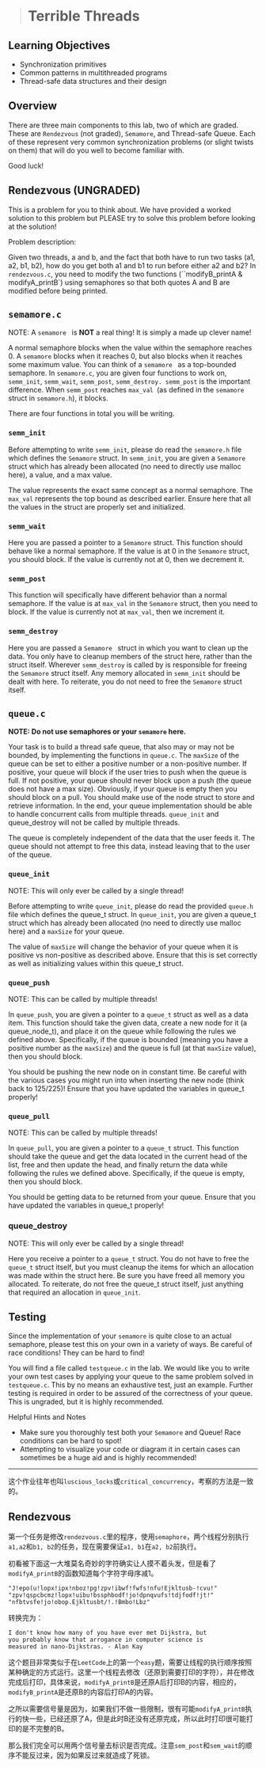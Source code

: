> # Terrible Threads

## Learning Objectives

- Synchronization primitives
- Common patterns in multithreaded programs
- Thread-safe data structures and their design

## Overview

There are three main components to this lab, two of which are graded. These are `Rendezvous` (not graded), `Semamore`, and Thread-safe Queue. Each of these represent very common synchronization problems (or slight twists on them) that will do you well to become familiar with.

Good luck!

## Rendezvous (UNGRADED)

This is a problem for you to think about. We have provided a worked solution to this problem but PLEASE try to solve this problem before looking at the solution!

Problem description:

Given two threads, a and b, and the fact that both have to run two tasks (a1, a2, b1, b2), how do you get both a1 and b1 to run before either a2 and b2? In `rendezvous.c`, you need to modify the two functions (``modifyB_printA & modifyA_printB`) using semaphores so that both quotes A and B are modified before being printed.

## `semamore.c`

NOTE: A `semamore ` is **NOT** a real thing! It is simply a made up clever name!

A normal semaphore blocks when the value within the semaphore reaches 0. A `semamore`  blocks when it reaches 0, but also blocks when it reaches some maximum value. You can think of a `semamore ` as a top-bounded semaphore. In `semamore.c`, you are given four functions to work on, `semm_init`, `semm_wait`, `semm_post`, `semm_destroy. semm_post` is the important difference. When `semm_post` reaches `max_val `(as defined in the `semamore` struct in `semamore.h`), it blocks.

There are four functions in total you will be writing.

### `semm_init`

Before attempting to write `semm_init`, please do read the `semamore.h` file which defines the `Semamore` struct. In `semm_init`, you are given a `Semamore` struct which has already been allocated (no need to directly use malloc here), a value, and a max value.

The value represents the exact same concept as a normal semaphore. The `max_val` represents the top bound as described earlier. Ensure here that all the values in the struct are properly set and initialized.

### `semm_wait`

Here you are passed a pointer to a `Semamore` struct. This function should behave like a normal semaphore. If the value is at 0 in the `Semamore` struct, you should block. If the value is currently not at 0, then we decrement it.

### `semm_post`

This function will specifically have different behavior than a normal semaphore. If the value is at `max_val` in the `Semamore` struct, then you need to block. If the value is currently not at `max_val`, then we increment it.

### `semm_destroy`

Here you are passed a `Semamore ` struct in which you want to clean up the data. You only have to cleanup members of the struct here, rather than the struct itself. Wherever `semm_destroy` is called by is responsible for freeing the `Semamore` struct itself. Any memory allocated in `semm_init` should be dealt with here. To reiterate, you do not need to free the `Semamore` struct itself.

## `queue.c`

**NOTE: Do not use semaphores or your `semamore` here.**

Your task is to build a thread safe queue, that also may or may not be bounded, by implementing the functions in `queue.c`. The `maxSize` of the queue can be set to either a positive number or a non-positive number. If positive, your queue will block if the user tries to push when the queue is full. If not positive, your queue should never block upon a push (the queue does not have a max size). Obviously, if your queue is empty then you should block on a pull. You should make use of the node struct to store and retrieve information. In the end, your queue implementation should be able to handle concurrent calls from multiple threads. `queue_init` and queue_destroy will not be called by multiple threads.

The queue is completely independent of the data that the user feeds it. The queue should not attempt to free this data, instead leaving that to the user of the queue.

### `queue_init`

NOTE: This will only ever be called by a single thread!

Before attempting to write `queue_init`, please do read the provided `queue.h` file which defines the queue_t struct. In `queue_init`, you are given a queue_t struct which has already been allocated (no need to directly use malloc here) and a `maxSize` for your queue.

The value of `maxSize` will change the behavior of your queue when it is positive vs non-positive as described above. Ensure that this is set correctly as well as initializing values within this queue_t struct.

### `queue_push`

NOTE: This can be called by multiple threads!

In `queue_push`, you are given a pointer to a `queue_t` struct as well as a data item. This function should take the given data, create a new node for it (a queue_node_t), and place it on the queue while following the rules we defined above. Specifically, if the queue is bounded (meaning you have a positive number as the `maxSize`) and the queue is full (at that `maxSize` value), then you should block.

You should be pushing the new node on in constant time. Be careful with the various cases you might run into when inserting the new node (think back to 125/225)! Ensure that you have updated the variables in queue_t properly!

### `queue_pull`

NOTE: This can be called by multiple threads!

In `queue_pull`, you are given a pointer to a `queue_t` struct. This function should take the queue and get the data located in the current head of the list, free and then update the head, and finally return the data while following the rules we defined above. Specifically, if the queue is empty, then you should block.

You should be getting data to be returned from your queue. Ensure that you have updated the variables in queue_t properly!

### queue_destroy

NOTE: This will only ever be called by a single thread!

Here you receive a pointer to a `queue_t` struct. You do not have to free the `queue_t` struct itself, but you must cleanup the items for which an allocation was made within the struct here. Be sure you have freed all memory you allocated. To reiterate, do not free the queue_t struct itself, just anything that required an allocation in `queue_init`.

## Testing

Since the implementation of your `semamore` is quite close to an actual semaphore, please test this on your own in a variety of ways. Be careful of race conditions! They can be hard to find!

You will find a file called `testqueue.c` in the lab. We would like you to write your own test cases by applying your queue to the same problem solved in `testqueue.c`. This by no means an exhaustive test, just an example. Further testing is required in order to be assured of the correctness of your queue. This is ungraded, but it is highly recommended.

Helpful Hints and Notes

- Make sure you thoroughly test both your `Semamore` and Queue! Race conditions can be hard to spot!
- Attempting to visualize your code or diagram it in certain cases can sometimes be a huge aid and is highly recommended!

-------

这个作业往年也叫`luscious_locks`或`critical_concurrency`，考察的方法是一致的。

## Rendezvous 

第一个任务是修改`rendezvous.c`里的程序，使用`semaphore`，两个线程分别执行`a1,a2`和`b1, b2`的任务，现在需要保证`a1, b1`在`a2, b2`前执行。

初看被下面这一大堆莫名奇妙的字符确实让人摸不着头发，但是看了`modifyA_printB`的函数知道每个字符字母序减1。

```
"J!epo(u!lopx!ipx!nboz!pg!zpv!ibwf!fwfs!nfu!Ejkltusb-!cvu!"
"zpv!qspcbcmz!lopx!uibu!bssphbodf!jo!dpnqvufs!tdjfodf!jt!"
"nfbtvsfe!jo!obop.Ejkltusbt/!.!Bmbo!Lbz"
```

转换完为：

```
I don't know how many of you have ever met Dijkstra, but
you probably know that arrogance in computer science is
measured in nano-Dijkstras. - Alan Kay
```

这个题目非常类似于在`LeetCode`上的第一个`easy`题，需要让线程的执行顺序按照某种确定的方式运行。这里一个线程去修改（还原到需要打印的字符），并在修改完成后打印，具体来说，`modifyA_printB`是还原A后打印B的内容，相应的，`modifyB_printA`是还原B的内容后打印A的内容。

之所以需要信号量是因为，如果我们不做一些限制，很有可能`modifyA_printB`执行的快一些，已经还原了A，但是此时B还没有还原完成，所以此时打印很可能打印的是不完整的B。

那么我们完全可以用两个信号量去标识是否完成。注意`sem_post`和`sem_wait`的顺序不能反过来，因为如果反过来就造成了死锁。

















